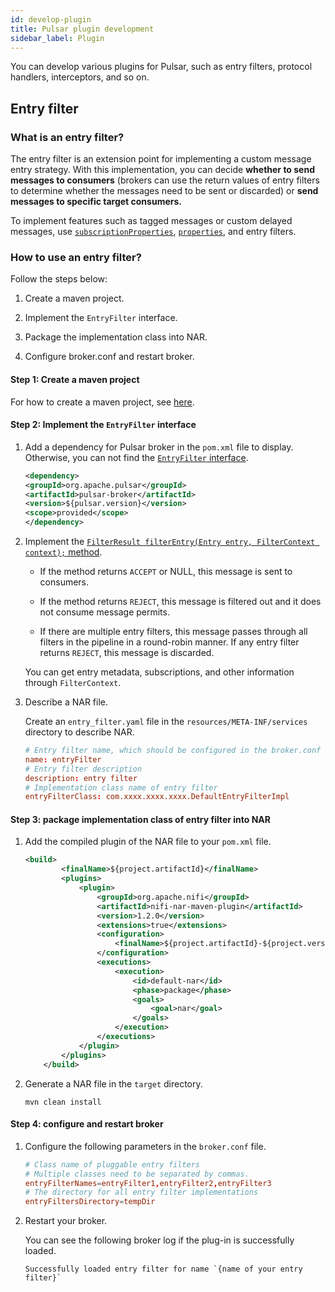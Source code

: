 ```yaml
---
id: develop-plugin
title: Pulsar plugin development
sidebar_label: Plugin
---
```


You can develop various plugins for Pulsar, such as entry filters, protocol handlers, interceptors, and so on.

## Entry filter

### What is an entry filter?

The entry filter is an extension point for implementing a custom message entry strategy. With this implementation, you can decide **whether to send messages to consumers** (brokers can use the return values of entry filters to determine whether the messages need to be sent or discarded) or **send messages to specific target consumers.** 

To implement features such as tagged messages or custom delayed messages, use [`subscriptionProperties`](https://github.com/apache/pulsar/blob/ec0a44058d249a7510bb3d05685b2ee5e0874eb6/pulsar-client-api/src/main/java/org/apache/pulsar/client/api/ConsumerBuilder.java?_pjax=%23js-repo-pjax-container%2C%20div%5Bitemtype%3D%22http%3A%2F%2Fschema.org%2FSoftwareSourceCode%22%5D%20main%2C%20%5Bdata-pjax-container%5D#L174), [`​​properties`](https://github.com/apache/pulsar/blob/ec0a44058d249a7510bb3d05685b2ee5e0874eb6/pulsar-client-api/src/main/java/org/apache/pulsar/client/api/ConsumerBuilder.java?_pjax=%23js-repo-pjax-container%2C%20div%5Bitemtype%3D%22http%3A%2F%2Fschema.org%2FSoftwareSourceCode%22%5D%20main%2C%20%5Bdata-pjax-container%5D#L533), and entry filters.

### How to use an entry filter?

Follow the steps below:

1. Create a maven project.
   
2. Implement the `EntryFilter` interface.
   
3. Package the implementation class into NAR.

4. Configure broker.conf and restart broker.

#### Step 1: Create a maven project

For how to create a maven project, see [here](https://maven.apache.org/guides/getting-started/maven-in-five-minutes.html).

#### Step 2: Implement the `EntryFilter` interface

1. Add a dependency for Pulsar broker in the `pom.xml` file to display. Otherwise, you can not find the [`EntryFilter` interface](https://github.com/apache/pulsar/blob/master/pulsar-broker/src/main/java/org/apache/pulsar/broker/service/plugin/EntryFilter.java).

    ```xml
    <dependency>
    <groupId>org.apache.pulsar</groupId>
    <artifactId>pulsar-broker</artifactId>
    <version>${pulsar.version}</version>
    <scope>provided</scope>
    </dependency>
    ```

2. Implement the  [`FilterResult filterEntry(Entry entry, FilterContext context);` method](https://github.com/apache/pulsar/blob/2adb6661d5b82c5705ee00ce3ebc9941c99635d5/pulsar-broker/src/main/java/org/apache/pulsar/broker/service/plugin/EntryFilter.java#L34).

   - If the method returns `ACCEPT` or NULL, this message is sent to consumers.

   - If the method returns `REJECT`, this message is filtered out and it does not consume message permits. 

   - If there are multiple entry filters, this message passes through all filters in the pipeline in a round-robin manner. If any entry filter returns `REJECT`, this message is discarded.

    You can get entry metadata, subscriptions, and other information through `FilterContext`.

3. Describe a NAR file.

    Create an `entry_filter.yaml` file in the `resources/META-INF/services` directory to describe NAR.

    ```conf
    # Entry filter name, which should be configured in the broker.conf file later
    name: entryFilter
    # Entry filter description
    description: entry filter
    # Implementation class name of entry filter 
    entryFilterClass: com.xxxx.xxxx.xxxx.DefaultEntryFilterImpl
    ```

#### Step 3: package implementation class of entry filter into NAR

1. Add the compiled plugin of the NAR file to your `pom.xml` file.

    ```xml
    <build>
            <finalName>${project.artifactId}</finalName>
            <plugins>
                <plugin>
                    <groupId>org.apache.nifi</groupId>
                    <artifactId>nifi-nar-maven-plugin</artifactId>
                    <version>1.2.0</version>
                    <extensions>true</extensions>
                    <configuration>
                        <finalName>${project.artifactId}-${project.version}</finalName>
                    </configuration>
                    <executions>
                        <execution>
                            <id>default-nar</id>
                            <phase>package</phase>
                            <goals>
                                <goal>nar</goal>
                            </goals>
                        </execution>
                    </executions>
                </plugin>
            </plugins>
        </build>
    ```

2. Generate a NAR file in the `target` directory.

    ```script
    mvn clean install
    ```

#### Step 4: configure and restart broker

1. Configure the following parameters in the `broker.conf` file.

    ```conf
    # Class name of pluggable entry filters
    # Multiple classes need to be separated by commas.
    entryFilterNames=entryFilter1,entryFilter2,entryFilter3
    # The directory for all entry filter implementations
    entryFiltersDirectory=tempDir
    ```

2. Restart your broker. 
   
    You can see the following broker log if the plug-in is successfully loaded.

    ```text
    Successfully loaded entry filter for name `{name of your entry filter}`
    ```
